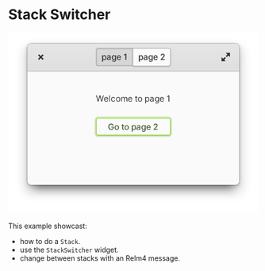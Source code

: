 # Stack Switcher

![](./stack_switcher.png)

This example showcast:

* how to do a `Stack`.
* use the `StackSwitcher` widget.
* change between stacks with an Relm4 message.
